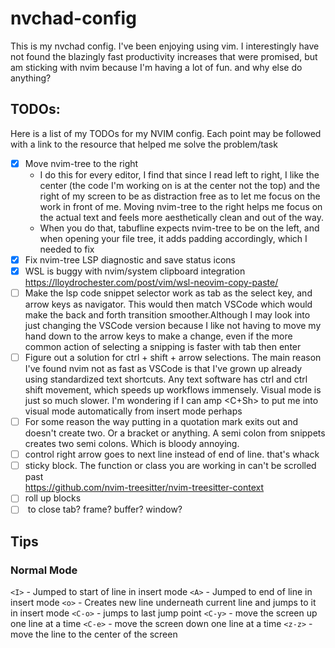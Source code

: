 # nvchad-config
 This is my nvchad config. I've been enjoying using vim. I interestingly have not found the blazingly fast productivity increases that were promised, but am sticking with nvim because I'm having a lot of fun. and why else do anything? 

## TODOs:
Here is a list of my TODOs for my NVIM config. Each point may be followed with a link to the resource that helped me solve the problem/task
- [x] Move nvim-tree to the right
    - I do this for every editor, I find that since I read left to right, I like the center (the code I'm working on is at the center not the top) and the right of my screen to be as distraction free as to let me focus on the work in front of me. Moving nvim-tree to the right helps me focus on the actual text and feels more aesthetically clean and out of the way.
    - When you do that, tabufline expects nvim-tree to be on the left, and when opening your file tree, it adds padding accordingly, which I needed to fix
- [x] Fix nvim-tree LSP diagnostic and save status icons
- [x] WSL is buggy with nvim/system clipboard integration  
https://lloydrochester.com/post/vim/wsl-neovim-copy-paste/  
- [ ] Make the lsp code snippet selector work as tab as the select key, and arrow keys as navigator. This would then match VSCode which would make the back and forth transition smoother.Although I may look into just changing the VSCode version because I like not having to move my hand down to the arrow keys to make a change, even if the more common action of selecting a snipping is faster with tab then enter
- [ ] Figure out a solution for ctrl + shift + arrow selections. The main reason I've found nvim not as fast as VSCode is that I've grown up already using standardized text shortcuts. Any text software has ctrl and ctrl shift movement, which speeds up workflows immensely. Visual mode is just so much slower. I'm wondering if I can amp <C+Sh> to put me into visual mode automatically from insert mode perhaps
- [ ] For some reason the way putting in a quotation mark exits out and doesn't create two. Or a bracket or anything. A semi colon from snippets creates two semi colons. Which is bloody annoying. 
- [ ] control right arrow goes to next line instead of end of line. that's whack
- [ ] sticky block. The function or class you are working in can't be scrolled past  
https://github.com/nvim-treesitter/nvim-treesitter-context  
- [ ] roll up blocks
- [ ] <C-w> to close tab? frame? buffer? window?

## Tips
### Normal Mode
`<I>` - Jumped to start of line in insert mode
`<A>` - Jumped to end of line in insert mode
`<o>` - Creates new line underneath current line and jumps to it in insert mode
`<C-o>` - jumps to last jump point 
`<C-y>` - move the screen up one line at a time
`<C-e>` - move the screen down one line at a time
`<z-z>` - move the line to the center of the screen
